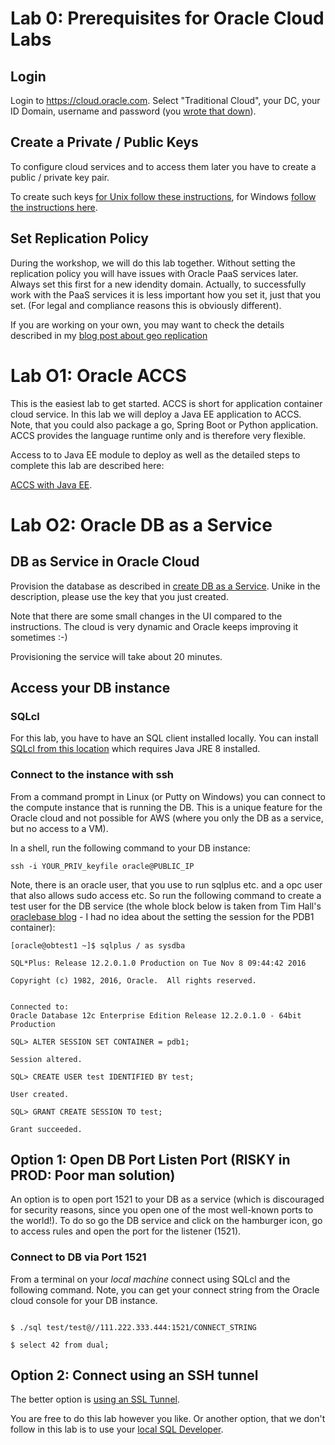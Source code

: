 # Lab 0: Prerequisites for Oracle Cloud Labs

## Login

Login to https://cloud.oracle.com. Select "Traditional Cloud", your DC, your ID Domain, username and password (you [wrote that down](https://github.com/fmunz/cloudworkshop)). 

## Create a Private / Public Keys

To configure cloud services and to access them later you have to create a public / private key pair.

To create such keys [for Unix follow these instructions](https://docs.oracle.com/en/cloud/paas/database-dbaas-cloud/csdbi/generate-ssh-key-pair.html#GUID-2BD5B767-0659-4791-A170-279F469B2CC3), for Windows [follow the instructions here](https://docs.oracle.com/en/cloud/paas/database-dbaas-cloud/csdbi/create-ssh-tunnel.html#GUID-6929CE39-6CD7-46C9-8022-929A9844B1C5).

## Set Replication Policy

During the workshop, we will do this lab together. Without setting the replication policy you will have issues with Oracle PaaS services later. Always set this first for a new idendity domain. Actually, to successfully work with the PaaS services it is less important how you set it, just that you set. (For legal and compliance reasons this is obviously different).

If you are working on your own, you may want to check the details described in my [blog post about geo replication](http://www.munzandmore.com/2017/ora/oracle-storage-geo-replication)


# Lab O1: Oracle ACCS

This is the easiest lab to get started. ACCS is short for application container cloud service. In this lab we will deploy a Java EE application to ACCS. Note, that you could also package a go, Spring Boot or Python application. ACCS provides the language runtime only and is therefore very flexible.

Access to to Java EE module to deploy as well as the detailed steps to complete this lab are described here:

[ACCS with Java EE](https://github.com/oracle/weblogic-innovation-seminars/blob/caf-12.2.1/cloud.demos/jcs.basics/create.dbcs.ui.md).


# Lab O2: Oracle DB as a Service


## DB as Service in Oracle Cloud

Provision the database as described in [create DB as a Service](https://github.com/oracle/weblogic-innovation-seminars/blob/caf-12.2.1/cloud.demos/jcs.basics/create.dbcs.ui.md). Unike in the description, please use the key that you just created.

Note that there are some small changes in the UI compared to the instructions. The cloud is very dynamic and Oracle keeps improving it sometimes :-)

Provisioning the service will take about 20 minutes.

## Access your DB instance

### SQLcl 

For this lab, you have to have an SQL client installed locally. You can install [SQLcl from this location](http://www.oracle.com/technetwork/developer-tools/sql-developer/downloads/index.html) which requires Java JRE 8 installed.

### Connect to the instance with ssh

From a command prompt in Linux (or Putty on Windows) you can connect to the compute instance that is running the DB. This is a unique feature for the Oracle cloud and not possible for AWS (where you only the DB as a service, but no access to a VM).

In a shell, run the following command to your DB instance:

```
ssh -i YOUR_PRIV_keyfile oracle@PUBLIC_IP
```

Note, there is an oracle user, that you use to run sqlplus etc. and a opc user that also allows sudo access etc.
So run the following command to create a test user for the DB service (the whole block below is taken from Tim Hall's [oraclebase blog](https://oracle-base.com/articles/vm/oracle-cloud-database-as-a-service-dbaas-create-service#network) - I had no idea about the setting the session for the PDB1 container):

```
[oracle@obtest1 ~]$ sqlplus / as sysdba

SQL*Plus: Release 12.2.0.1.0 Production on Tue Nov 8 09:44:42 2016

Copyright (c) 1982, 2016, Oracle.  All rights reserved.


Connected to:
Oracle Database 12c Enterprise Edition Release 12.2.0.1.0 - 64bit Production

SQL> ALTER SESSION SET CONTAINER = pdb1;

Session altered.

SQL> CREATE USER test IDENTIFIED BY test;

User created.

SQL> GRANT CREATE SESSION TO test;

Grant succeeded.
```

## Option 1: Open DB Port Listen Port (RISKY in PROD: Poor man solution)

An option is to open port 1521 to your DB as a service (which is discouraged for security reasons, since you open one of the most well-known ports to the world!). To do so go the DB service and click on the hamburger icon, go to access rules and open the port for the listener (1521). 

### Connect to DB via Port 1521
From a terminal on your *local machine* connect using SQLcl and the following command. Note, you can get your connect string from the Oracle cloud console for your DB instance.

```

$ ./sql test/test@//111.222.333.444:1521/CONNECT_STRING

$ select 42 from dual;
```

## Option 2: Connect using an SSH tunnel

The better option is [using an SSL Tunnel](http://barrymcgillin.blogspot.de/2015/05/sqlcl-cloud-connections-via-secure.html).

You are free to do this lab however you like. Or another option, that we don't follow in this lab is to use your [local SQL Developer](https://getpocket.com/a/read/1795373431).
